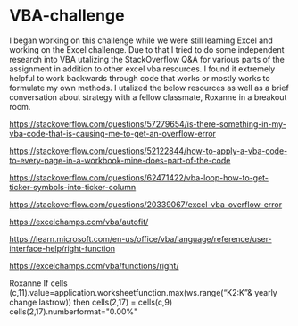 # VBA-challenge

I began working on this challenge while we were still learning Excel and working on the Excel challenge. Due to that I tried to do some independent research into VBA utalizing the StackOverflow Q&A for various parts of the assignment in addition to other excel vba resources. I found it extremely helpful to work backwards through code that works or mostly works to formulate my own methods. I utalized the below resources as well as a brief conversation about strategy with a fellow classmate, Roxanne in a breakout room. 

https://stackoverflow.com/questions/57279654/is-there-something-in-my-vba-code-that-is-causing-me-to-get-an-overflow-error

https://stackoverflow.com/questions/52122844/how-to-apply-a-vba-code-to-every-page-in-a-workbook-mine-does-part-of-the-code

https://stackoverflow.com/questions/62471422/vba-loop-how-to-get-ticker-symbols-into-ticker-column

https://stackoverflow.com/questions/20339067/excel-vba-overflow-error

https://excelchamps.com/vba/autofit/

https://learn.microsoft.com/en-us/office/vba/language/reference/user-interface-help/right-function

https://excelchamps.com/vba/functions/right/

Roxanne
If cells (c,11).value=application.worksheetfunction.max(ws.range(“K2:K”& yearly change lastrow)) then 
	cells(2,17) = cells(c,9)
	cells(2,17).numberformat="0.00%"
 
